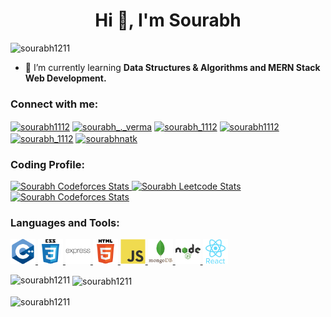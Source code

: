 <h1 align="center">Hi 👋, I'm Sourabh</h1>

<p align="left"> <img src="https://komarev.com/ghpvc/?username=sourabh1211&label=Profile%20views&color=0e75b6&style=flat" alt="sourabh1211" /> </p>

- 🌱 I’m currently learning **Data Structures & Algorithms and MERN Stack Web Development.**

<h3 align="left">Connect with me:</h3>
<p align="left">
<a href="https://linkedin.com/in/sourabh1112" target="blank"><img align="center" src="https://raw.githubusercontent.com/rahuldkjain/github-profile-readme-generator/master/src/images/icons/Social/linked-in-alt.svg" alt="sourabh1112" height="30" width="40" /></a>
<a href="https://instagram.com/sourabh_._verma" target="blank"><img align="center" src="https://raw.githubusercontent.com/rahuldkjain/github-profile-readme-generator/master/src/images/icons/Social/instagram.svg" alt="sourabh_._verma" height="30" width="40" /></a>
<a href="https://www.codechef.com/users/sourabh_1112" target="blank"><img align="center" src="https://cdn.jsdelivr.net/npm/simple-icons@3.1.0/icons/codechef.svg" alt="sourabh_1112" height="30" width="40" /></a>
<a href="https://codeforces.com/profile/sourabh1112" target="blank"><img align="center" src="https://raw.githubusercontent.com/rahuldkjain/github-profile-readme-generator/master/src/images/icons/Social/codeforces.svg" alt="sourabh1112" height="30" width="40" /></a>
<a href="https://www.leetcode.com/sourabh_1112" target="blank"><img align="center" src="https://raw.githubusercontent.com/rahuldkjain/github-profile-readme-generator/master/src/images/icons/Social/leet-code.svg" alt="sourabh_1112" height="30" width="40" /></a>
<a href="https://auth.geeksforgeeks.org/user/sourabhnatk" target="blank"><img align="center" src="https://raw.githubusercontent.com/rahuldkjain/github-profile-readme-generator/master/src/images/icons/Social/geeks-for-geeks.svg" alt="sourabhnatk" height="30" width="40" /></a>
</p>

<h3 align="left">Coding Profile:</h3>
<span>
<a href="https://codeforces.com/profile/sourabh1112">
<img height="316" src="https://codeforces-readme-stats.vercel.app/api/card?username=sourabh1112&theme=github_dark&force_username=true&border_color=404040" alt="Sourabh Codeforces Stats"/>
</a>
<a href="https://leetcode.com/sourabh_1112/">
<img height="316" src="https://leetcard.jacoblin.cool/sourabh_1112?theme=dark&font=Ubuntu&cache=14400&ext=contest&sheets=https://gist.githubusercontent.com/RedHeadphone/5e715e284c89cace8f5fa09f7fb930b8/raw/ec0be570f114124b1a2156a660d67baa0ab5639d/leetcode_stats_card.css" alt="Sourabh Leetcode Stats"/>
</a>
<a href="https://www.codechef.com/users/sourabh_1112">
<img height="316" src="https://code-chef-stats-app.vercel.app" alt="Sourabh Codeforces Stats"/>
</a>

<h3 align="left">Languages and Tools:</h3>
<p align="left"> 
<a href="https://www.w3schools.com/cpp/" target="_blank" rel="noreferrer"> <img src="https://raw.githubusercontent.com/devicons/devicon/master/icons/cplusplus/cplusplus-original.svg" alt="cplusplus" width="40" height="40"/> </a> 
<a href="https://www.w3schools.com/css/" target="_blank" rel="noreferrer"> <img src="https://raw.githubusercontent.com/devicons/devicon/master/icons/css3/css3-original-wordmark.svg" alt="css3" width="40" height="40"/> </a> 
<a href="https://expressjs.com" target="_blank" rel="noreferrer"> <img src="https://raw.githubusercontent.com/devicons/devicon/master/icons/express/express-original-wordmark.svg" alt="express" width="40" height="40"/> </a> 
<a href="https://www.w3.org/html/" target="_blank" rel="noreferrer"> <img src="https://raw.githubusercontent.com/devicons/devicon/master/icons/html5/html5-original-wordmark.svg" alt="html5" width="40" height="40"/> </a> 
<a href="https://developer.mozilla.org/en-US/docs/Web/JavaScript" target="_blank" rel="noreferrer"> <img src="https://raw.githubusercontent.com/devicons/devicon/master/icons/javascript/javascript-original.svg" alt="javascript" width="40" height="40"/> </a> 
<a href="https://www.mongodb.com/" target="_blank" rel="noreferrer"> <img src="https://raw.githubusercontent.com/devicons/devicon/master/icons/mongodb/mongodb-original-wordmark.svg" alt="mongodb" width="40" height="40"/> </a> 
<a href="https://nodejs.org" target="_blank" rel="noreferrer"> <img src="https://raw.githubusercontent.com/devicons/devicon/master/icons/nodejs/nodejs-original-wordmark.svg" alt="nodejs" width="40" height="40"/> </a> 
<a href="https://reactjs.org/" target="_blank" rel="noreferrer"> <img src="https://raw.githubusercontent.com/devicons/devicon/master/icons/react/react-original-wordmark.svg" alt="react" width="40" height="40"/> </a> 
</p>

<p><img align="left" src="https://github-readme-stats.vercel.app/api/top-langs?username=sourabh1211&show_icons=true&locale=en&layout=compact" alt="sourabh1211" /></p>

<p>&nbsp;<img align="center" src="https://github-readme-stats.vercel.app/api?username=sourabh1211&show_icons=true&locale=en" alt="sourabh1211" /></p>

<p><img align="center" src="https://github-readme-streak-stats.herokuapp.com/?user=sourabh1211&" alt="sourabh1211" /></p>
